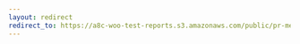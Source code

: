 ```yaml
---
layout: redirect
redirect_to: https://a8c-woo-test-reports.s3.amazonaws.com/public/pr-merge/40402/api/index.html
---
```

